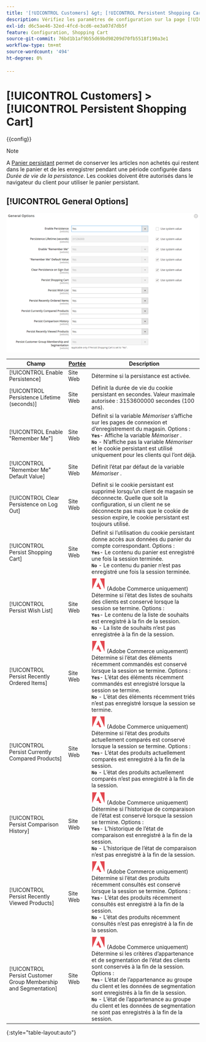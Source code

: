 ```yaml
---
title: '[!UICONTROL Customers] &gt; [!UICONTROL Persistent Shopping Cart]'
description: Vérifiez les paramètres de configuration sur la page [!UICONTROL Customers] &gt; [!UICONTROL Persistent Shopping Cart] de l’administrateur Commerce.
exl-id: d6c5ae46-32ed-4fcd-bcd6-ee3a07d7db5f
feature: Configuration, Shopping Cart
source-git-commit: 76bd1b1af9b55d69bd98209d70fb5518f190a3e1
workflow-type: tm+mt
source-wordcount: '494'
ht-degree: 0%

---
```


# [!UICONTROL Customers] > [!UICONTROL Persistent Shopping Cart]

{{config}}

>[!NOTE]
>
>A [Panier persistant](../../stores-purchase/cart-persistent.md) permet de conserver les articles non achetés qui restent dans le panier et de les enregistrer pendant une période configurée dans _Durée de vie de la persistance_. Les cookies doivent être autorisés dans le navigateur du client pour utiliser le panier persistant.

## [!UICONTROL General Options]

![Options générales](./assets/persistent-shopping-cart-general.png)<!-- zoom -->

<!-- [General Options](https://docs.magento.com/user-guide/sales/cart-persistent-configuration.html) -->

| Champ | [Portée](../../getting-started/websites-stores-views.md#scope-settings) | Description |
|--- |--- |--- |
| [!UICONTROL Enable Persistence] | Site Web | Détermine si la persistance est activée. |
| [!UICONTROL Persistence Lifetime (seconds)] | Site Web | Définit la durée de vie du cookie persistant en secondes. Valeur maximale autorisée : 3153600000 secondes (100 ans). |
| [!UICONTROL Enable "Remember Me"] | Site Web | Définit si la variable _Mémoriser_ s’affiche sur les pages de connexion et d’enregistrement du magasin. Options : <br/>**`Yes`**- Affiche la variable _Mémoriser_ .<br/>**`No`** - N’affiche pas la variable _Mémoriser_ et le cookie persistant est utilisé uniquement pour les clients qui l’ont déjà. |
| [!UICONTROL "Remember Me" Default Value] | Site Web | Définit l’état par défaut de la variable _Mémoriser_ . |
| [!UICONTROL Clear Persistence on Log Out] | Site Web | Définit si le cookie persistant est supprimé lorsqu’un client de magasin se déconnecte. Quelle que soit la configuration, si un client ne se déconnecte pas mais que le cookie de session expire, le cookie persistant est toujours utilisé. |
| [!UICONTROL Persist Shopping Cart] | Site Web | Définit si l’utilisation du cookie persistant donne accès aux données du panier du compte correspondant. Options : <br/>**`Yes`**- Le contenu du panier est enregistré une fois la session terminée.<br/>**`No`** - Le contenu du panier n’est pas enregistré une fois la session terminée. |
| [!UICONTROL Persist Wish List] | Site Web | ![Adobe Commerce](../../assets/adobe-logo.svg) (Adobe Commerce uniquement) Détermine si l’état des listes de souhaits des clients est conservé lorsque la session se termine. Options : <br/>**`Yes`**- Le contenu de la liste de souhaits est enregistré à la fin de la session.<br/>**`No`** - La liste de souhaits n’est pas enregistrée à la fin de la session. |
| [!UICONTROL Persist Recently Ordered Items] | Site Web | ![Adobe Commerce](../../assets/adobe-logo.svg) (Adobe Commerce uniquement) Détermine si l’état des éléments récemment commandés est conservé lorsque la session se termine. Options : <br/>**`Yes`**- L’état des éléments récemment commandés est enregistré lorsque la session se termine.<br/>**`No`** - L’état des éléments récemment triés n’est pas enregistré lorsque la session se termine. |
| [!UICONTROL Persist Currently Compared Products] | Site Web | ![Adobe Commerce](../../assets/adobe-logo.svg) (Adobe Commerce uniquement) Détermine si l’état des produits actuellement comparés est conservé lorsque la session se termine. Options : <br/>**`Yes`**- L’état des produits actuellement comparés est enregistré à la fin de la session.<br/>**`No`** - L’état des produits actuellement comparés n’est pas enregistré à la fin de la session. |
| [!UICONTROL Persist Comparison History] | Site Web | ![Adobe Commerce](../../assets/adobe-logo.svg) (Adobe Commerce uniquement) Détermine si l’historique de comparaison de l’état est conservé lorsque la session se termine. Options : <br/>**`Yes`**- L’historique de l’état de comparaison est enregistré à la fin de la session.<br/>**`No`** - L’historique de l’état de comparaison n’est pas enregistré à la fin de la session. |
| [!UICONTROL Persist Recently Viewed Products] | Site Web | ![Adobe Commerce](../../assets/adobe-logo.svg) (Adobe Commerce uniquement) Détermine si l’état des produits récemment consultés est conservé lorsque la session se termine. Options : <br/>**`Yes`**- L’état des produits récemment consultés est enregistré à la fin de la session.<br/>**`No`** - L’état des produits récemment consultés n’est pas enregistré à la fin de la session. |
| [!UICONTROL Persist Customer Group Membership and Segmentation] | Site Web | ![Adobe Commerce](../../assets/adobe-logo.svg) (Adobe Commerce uniquement) Détermine si les critères d’appartenance et de segmentation de l’état des clients sont conservés à la fin de la session. Options : <br/>**`Yes`**- L’état de l’appartenance au groupe du client et les données de segmentation sont enregistrés à la fin de la session.<br/>**`No`** - L’état de l’appartenance au groupe du client et les données de segmentation ne sont pas enregistrés à la fin de la session. |

{:style=&quot;table-layout:auto&quot;}
